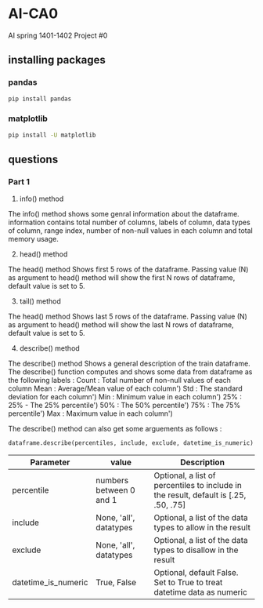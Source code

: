 # AI-CA0
AI spring 1401-1402 Project #0

## installing packages

### pandas 
```bash
pip install pandas
```
### matplotlib
```bash
pip install -U matplotlib
```
## questions

### Part 1

1. info() method

The info() method shows some genral information about the dataframe. 
information contains total number of columns, labels of column, data types of column, range index, number of non-null values in each column and total memory usage.

2. head() method

The head() method Shows first 5 rows of the dataframe.
Passing value (N) as argument to head() method will show the first N rows of dataframe, default value is set to 5.

3. tail() method

The head() method Shows last 5 rows of the dataframe.
Passing value (N) as argument to head() method will show the last N rows of dataframe, default value is set to 5.

4. describe() method

The describe() method Shows a general description of the train dataframe.
The describe() function computes and shows some data from dataframe as the following labels :
Count : Total number of non-null values of each column
Mean : Average/Mean value of each column')
Std : The standard deviation for each column')
Min : Minimum value in each column')
25% : 25% - The 25% percentile')
50% : The 50% percentile')
75% : The 75% percentile')
Max : Maximum value in each column')

The describe() method can also get some arguements as follows : 
```python
dataframe.describe(percentiles, include, exclude, datetime_is_numeric)
```

| Parameter | value | Description |
| --- | --- | --- |
| percentile | numbers between 0 and 1 | Optional, a list of percentiles to include in the result, default is [.25, .50, .75] |
| include | None, 'all', datatypes | Optional, a list of the data types to allow in the result |
| exclude | None, 'all', datatypes | Optional, a list of the data types to disallow in the result |
| datetime_is_numeric | True, False | Optional, default False. Set to True to treat datetime data as numeric |
